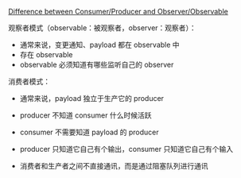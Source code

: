 [Difference between Consumer/Producer and Observer/Observable](https://softwareengineering.stackexchange.com/questions/286763/difference-between-consumer-producer-and-observer-observable)

观察者模式（observable：被观察者，observer：观察者）：

- 通常来说，变更通知、payload 都在 observable 中
- 存在 observable 
- observable 必须知道有哪些监听自己的 observer 

消费者模式：

- 通常来说，payload 独立于生产它的 producer
- producer 不知道 consumer 什么时候活跃
- consumer 不需要知道 payload 的 producer
- producer 只知道它自己有个输出，consumer 只知道它自己有个输入

- 消费者和生产者之间不直接通讯，而是通过阻塞队列进行通讯
